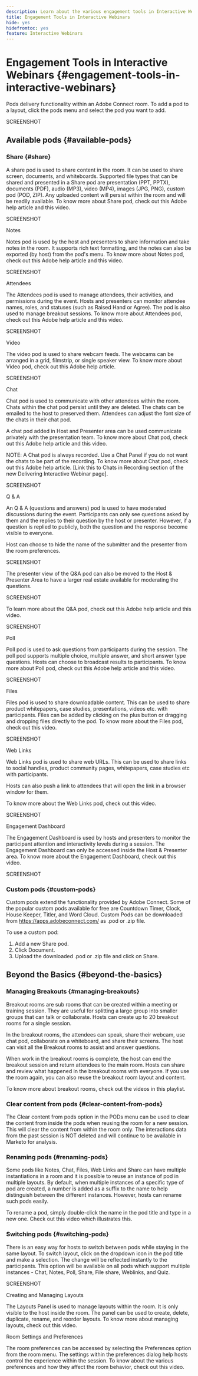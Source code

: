 ```yaml
---
description: Learn about the various engagement tools in Interactive Webinars.
title: Engagement Tools in Interactive Webinars
hide: yes
hidefromtoc: yes
feature: Interactive Webinars
---
```

# Engagement Tools in Interactive Webinars {#engagement-tools-in-interactive-webinars}

Pods delivery functionality within an Adobe Connect room. To add a pod to a layout, click the pods menu and select the pod you want to add.

SCREENSHOT

## Available pods {#available-pods}

### Share {#share}

A share pod is used to share content in the room. It can be used to share screen, documents, and whiteboards. Supported file types that can be shared and presented in a Share pod are presentation (PPT, PPTX), documents (PDF), audio (MP3), video (MP4), images (JPG, PNG), custom pod (POD, ZIP). Any uploaded content will persist within the room and will be readily available. To know more about Share pod, check out this Adobe help article and this video.

SCREENSHOT

Notes

Notes pod is used by the host and presenters to share information and take notes in the room. It supports rich text formatting, and the notes can also be exported (by host) from the pod's menu. To know more about Notes pod, check out this Adobe help article and this video.

SCREENSHOT

Attendees

The Attendees pod is used to manage attendees, their activities, and permissions during the event. Hosts and presenters can monitor attendee names, roles, and statuses (such as Raised Hand or Agree). The pod is also used to manage breakout sessions. To know more about Attendees pod, check out this Adobe help article and this video.

SCREENSHOT

Video

The video pod is used to share webcam feeds. The webcams can be arranged in a grid, filmstrip, or single speaker view. To know more about Video pod, check out this Adobe help article.

SCREENSHOT

Chat

Chat pod is used to communicate with other attendees within the room. Chats within the chat pod persist until they are deleted. The chats can be emailed to the host to preserved them. Attendees can adjust the font size of the chats in their chat pod.

A chat pod added in Host and Presenter area can be used communicate privately with the presentation team. To know more about Chat pod, check out this Adobe help article and this video.

NOTE: A Chat pod is always recorded. Use a Chat Panel if you do not want the chats to be part of the recording. To know more about Chat pod, check out this Adobe help article. [Link this to Chats in Recording section of the new Delivering Interactive Webinar page].

SCREENSHOT

Q & A

An Q & A (questions and answers) pod is used to have moderated discussions during the event. Participants can only see questions asked by them and the replies to their question by the host or presenter. However, if a question is replied to publicly, both the question and the response become visible to everyone.

Host can choose to hide the name of the submitter and the presenter from the room preferences.

SCREENSHOT

The presenter view of the Q&A pod can also be moved to the Host & Presenter Area to have a larger real estate available for moderating the questions.

SCREENSHOT

To learn more about the Q&A pod, check out this Adobe help article and this video.

SCREENSHOT

Poll

Poll pod is used to ask questions from participants during the session. The poll pod supports multiple choice, multiple answer, and short answer type questions. Hosts can choose to broadcast results to participants. To know more about Poll pod, check out this Adobe help article and this video.

SCREENSHOT

Files

Files pod is used to share downloadable content. This can be used to share product whitepapers, case studies, presentations, videos etc. with participants. Files can be added by clicking on the plus button or dragging and dropping files directly to the pod. To know more about the Files pod, check out this video.

SCREENSHOT

Web Links

Web Links pod is used to share web URLs. This can be used to share links to social handles, product community pages, whitepapers, case studies etc with participants.

Hosts can also push a link to attendees that will open the link in a browser window for them.

To know more about the Web Links pod, check out this video.

SCREENSHOT

Engagement Dashboard

The Engagement Dashboard is used by hosts and presenters to monitor the participant attention and interactivity levels during a session. The Engagement Dashboard can only be accessed inside the Host & Presenter area. To know more about the Engagement Dashboard, check out this video.

SCREENSHOT

### Custom pods {#custom-pods}

Custom pods extend the functionality provided by Adobe Connect. Some of the popular custom pods available for free are Countdown Timer, Clock, House Keeper, Titler, and Word Cloud. Custom Pods can be downloaded from <https://apps.adobeconnect.com/> as .pod or .zip file.

To use a custom pod:

1. Add a new Share pod.
1. Click Document.
1. Upload the downloaded .pod or .zip file and click on Share.

## Beyond the Basics {#beyond-the-basics}

### Managing Breakouts {#managing-breakouts}

Breakout rooms are sub rooms that can be created within a meeting or training session. They are useful for splitting a large group into smaller groups that can talk or collaborate. Hosts can create up to 20 breakout rooms for a single session.

In the breakout rooms, the attendees can speak, share their webcam, use chat pod, collaborate on a whiteboard, and share their screens. The host can visit all the Breakout rooms to assist and answer questions.

When work in the breakout rooms is complete, the host can end the breakout session and return attendees to the main room. Hosts can share and review what happened in the breakout rooms with everyone. If you use the room again, you can also reuse the breakout room layout and content.

To know more about breakout rooms, check out the videos in this playlist.

### Clear content from pods {#clear-content-from-pods}

The Clear content from pods option in the PODs menu can be used to clear the content from inside the pods when reusing the room for a new session. This will clear the content from within the room only. The interactions data from the past session is NOT deleted and will continue to be available in Marketo for analysis.

### Renaming pods {#renaming-pods}

Some pods like Notes, Chat, Files, Web Links and Share can have multiple instantiations in a room and it is possible to reuse an instance of pod in multiple layouts. By default, when multiple instances of a specific type of pod are created, a number is added as a suffix to the name to help distinguish between the different instances. However, hosts can rename such pods easily.

To rename a pod, simply double-click the name in the pod title and type in a new one. Check out this video which illustrates this.

### Switching pods {#switching-pods}

There is an easy way for hosts to switch between pods while staying in the same layout. To switch layout, click on the dropdown icon in the pod title and make a selection. The change will be reflected instantly to the participants. This option will be available on all pods which support multiple instances - Chat, Notes, Poll, Share, File share, Weblinks, and Quiz.

SCREENSHOT

Creating and Managing Layouts

The Layouts Panel is used to manage layouts within the room. It is only visible to the host inside the room. The panel can be used to create, delete, duplicate, rename, and reorder layouts. To know more about managing layouts, check out this video.

Room Settings and Preferences

The room preferences can be accessed by selecting the Preferences option from the room menu. The settings within the preferences dialog help hosts control the experience within the session. To know about the various preferences and how they affect the room behavior, check out this video.
